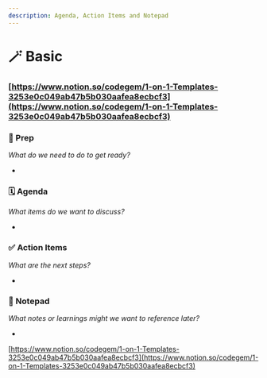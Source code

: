 ```yaml
---
description: Agenda, Action Items and Notepad
---
```


# 🪄 Basic

### [https://www.notion.so/codegem/1-on-1-Templates-3253e0c049ab47b5b030aafea8ecbcf3](https://www.notion.so/codegem/1-on-1-Templates-3253e0c049ab47b5b030aafea8ecbcf3)

### 🧭 Prep

_What do we need to do to get ready?_

*

### 🗓️ Agenda

_What items do we want to discuss?_

*

### ✅ Action Items

_What are the next steps?_

*

### 📝 Notepad

_What notes or learnings might we want to reference later?_

*



[https://www.notion.so/codegem/1-on-1-Templates-3253e0c049ab47b5b030aafea8ecbcf3](https://www.notion.so/codegem/1-on-1-Templates-3253e0c049ab47b5b030aafea8ecbcf3)




